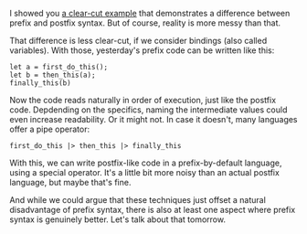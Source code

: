 I showed you [a clear-cut example](/daily/2025-02-12) that demonstrates a
difference between prefix and postfix syntax. But of course, reality is more
messy than that.

That difference is less clear-cut, if we consider bindings (also called
variables). With those, yesterday's prefix code can be written like this:

```
let a = first_do_this();
let b = then_this(a);
finally_this(b)
```

Now the code reads naturally in order of execution, just like the postfix code.
Depdending on the specifics, naming the intermediate values could even increase
readability. Or it might not. In case it doesn't, many languages offer a pipe
operator:

```
first_do_this |> then_this |> finally_this
```

With this, we can write postfix-like code in a prefix-by-default language, using
a special operator. It's a little bit more noisy than an actual postfix
language, but maybe that's fine.

And while we could argue that these techniques just offset a natural
disadvantage of prefix syntax, there is also at least one aspect where prefix
syntax is genuinely better. Let's talk about that tomorrow.
